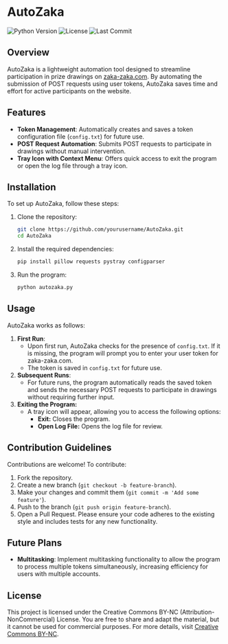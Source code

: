 # AutoZaka

![Python Version](https://img.shields.io/badge/python-3.8%2B-blue)
![License](https://img.shields.io/badge/license-CC%20BY--NC-orange)
![Last Commit](https://img.shields.io/github/last-commit/xxqqwua/AutoZaka)

## Overview

AutoZaka is a lightweight automation tool designed to streamline participation in prize drawings on [zaka-zaka.com](https://zaka-zaka.com/). By automating the submission of POST requests using user tokens, AutoZaka saves time and effort for active participants on the website.

## Features

- **Token Management**: Automatically creates and saves a token configuration file (`config.txt`) for future use.
- **POST Request Automation**: Submits POST requests to participate in drawings without manual intervention.
- **Tray Icon with Context Menu**: Offers quick access to exit the program or open the log file through a tray icon.

## Installation

To set up AutoZaka, follow these steps:

1. Clone the repository:
   ```bash
   git clone https://github.com/yourusername/AutoZaka.git
   cd AutoZaka
2. Install the required dependencies:
   ```bash
   pip install pillow requests pystray configparser
3. Run the program:
   ```bash
   python autozaka.py

## Usage
AutoZaka works as follows:
1. **First Run**:
   * Upon first run, AutoZaka checks for the presence of `config.txt`. If it is missing, the program will prompt you to enter your user token for zaka-zaka.com.
   * The token is saved in `config.txt` for future use.
2. **Subsequent Runs**:
   * For future runs, the program automatically reads the saved token and sends the necessary POST requests to participate in drawings without requiring further input.
3. **Exiting the Program:**
   * A tray icon will appear, allowing you to access the following options:
     * **Exit:** Closes the program.
     * **Open Log File:** Opens the log file for review.

## Contribution Guidelines
Contributions are welcome! To contribute:
1. Fork the repository.
2. Create a new branch (`git checkout -b feature-branch`).
3. Make your changes and commit them (`git commit -m 'Add some feature'`).
4. Push to the branch (`git push origin feature-branch`).
5. Open a Pull Request.
Please ensure your code adheres to the existing style and includes tests for any new functionality.

## Future Plans
* **Multitasking**: Implement multitasking functionality to allow the program to process multiple tokens simultaneously, increasing efficiency for users with multiple accounts.

## License
This project is licensed under the Creative Commons BY-NC (Attribution-NonCommercial) License. You are free to share and adapt the material, but it cannot be used for commercial purposes. For more details, visit [Creative Commons BY-NC](https://creativecommons.org/licenses/by-nc/4.0/).